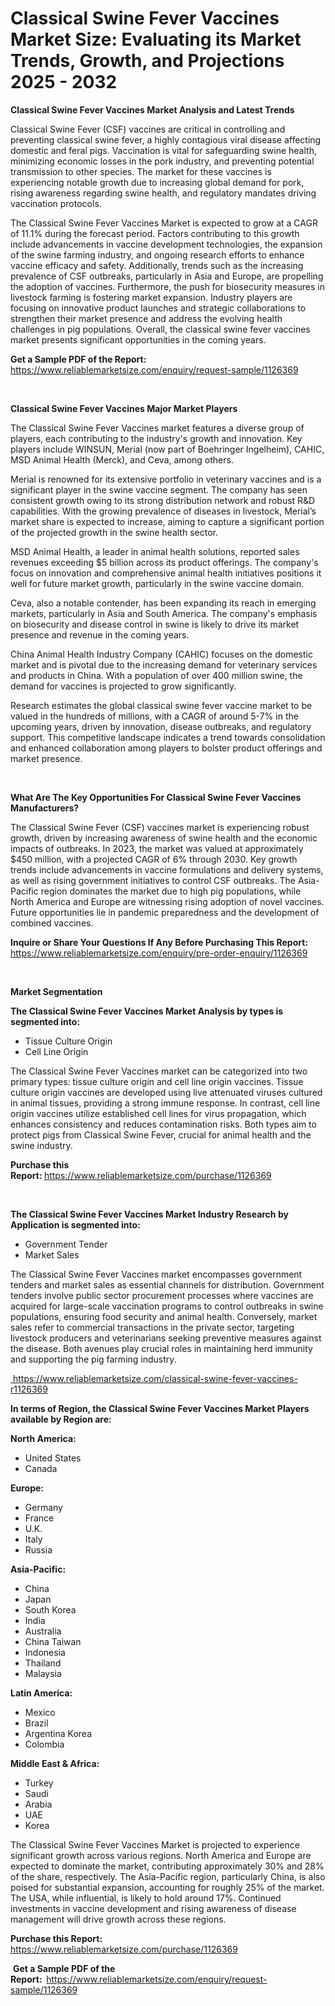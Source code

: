 <p><h1>Classical Swine Fever Vaccines Market Size: Evaluating its Market Trends, Growth, and Projections 2025 - 2032</h1></p><p><strong>Classical Swine Fever Vaccines Market Analysis and Latest Trends</strong></p>
<p><p>Classical Swine Fever (CSF) vaccines are critical in controlling and preventing classical swine fever, a highly contagious viral disease affecting domestic and feral pigs. Vaccination is vital for safeguarding swine health, minimizing economic losses in the pork industry, and preventing potential transmission to other species. The market for these vaccines is experiencing notable growth due to increasing global demand for pork, rising awareness regarding swine health, and regulatory mandates driving vaccination protocols.</p><p>The Classical Swine Fever Vaccines Market is expected to grow at a CAGR of 11.1% during the forecast period. Factors contributing to this growth include advancements in vaccine development technologies, the expansion of the swine farming industry, and ongoing research efforts to enhance vaccine efficacy and safety. Additionally, trends such as the increasing prevalence of CSF outbreaks, particularly in Asia and Europe, are propelling the adoption of vaccines. Furthermore, the push for biosecurity measures in livestock farming is fostering market expansion. Industry players are focusing on innovative product launches and strategic collaborations to strengthen their market presence and address the evolving health challenges in pig populations. Overall, the classical swine fever vaccines market presents significant opportunities in the coming years.</p></p>
<p><strong>Get a Sample PDF of the Report:&nbsp;</strong> <a href="https://www.reliablemarketsize.com/enquiry/request-sample/1126369?utm_campaign=3551&utm_medium=2&utm_source=Github&utm_content=ia&utm_term=19042025&utm_id=classical-swine-fever-vaccines">https://www.reliablemarketsize.com/enquiry/request-sample/1126369</a></p>
<p>&nbsp;</p>
<p><strong>Classical Swine Fever Vaccines Major Market Players</strong></p>
<p><p>The Classical Swine Fever Vaccines market features a diverse group of players, each contributing to the industry's growth and innovation. Key players include WINSUN, Merial (now part of Boehringer Ingelheim), CAHIC, MSD Animal Health (Merck), and Ceva, among others.</p><p>Merial is renowned for its extensive portfolio in veterinary vaccines and is a significant player in the swine vaccine segment. The company has seen consistent growth owing to its strong distribution network and robust R&D capabilities. With the growing prevalence of diseases in livestock, Merial’s market share is expected to increase, aiming to capture a significant portion of the projected growth in the swine health sector.</p><p>MSD Animal Health, a leader in animal health solutions, reported sales revenues exceeding $5 billion across its product offerings. The company's focus on innovation and comprehensive animal health initiatives positions it well for future market growth, particularly in the swine vaccine domain.</p><p>Ceva, also a notable contender, has been expanding its reach in emerging markets, particularly in Asia and South America. The company's emphasis on biosecurity and disease control in swine is likely to drive its market presence and revenue in the coming years.</p><p>China Animal Health Industry Company (CAHIC) focuses on the domestic market and is pivotal due to the increasing demand for veterinary services and products in China. With a population of over 400 million swine, the demand for vaccines is projected to grow significantly.</p><p>Research estimates the global classical swine fever vaccine market to be valued in the hundreds of millions, with a CAGR of around 5-7% in the upcoming years, driven by innovation, disease outbreaks, and regulatory support. This competitive landscape indicates a trend towards consolidation and enhanced collaboration among players to bolster product offerings and market presence.</p></p>
<p>&nbsp;</p>
<p><strong>What Are The Key Opportunities For Classical Swine Fever Vaccines Manufacturers?</strong></p>
<p><p>The Classical Swine Fever (CSF) vaccines market is experiencing robust growth, driven by increasing awareness of swine health and the economic impacts of outbreaks. In 2023, the market was valued at approximately $450 million, with a projected CAGR of 6% through 2030. Key growth trends include advancements in vaccine formulations and delivery systems, as well as rising government initiatives to control CSF outbreaks. The Asia-Pacific region dominates the market due to high pig populations, while North America and Europe are witnessing rising adoption of novel vaccines. Future opportunities lie in pandemic preparedness and the development of combined vaccines.</p></p>
<p><strong>Inquire or Share Your Questions If Any Before Purchasing This Report:</strong> <a href="https://www.reliablemarketsize.com/enquiry/pre-order-enquiry/1126369?utm_campaign=3551&utm_medium=2&utm_source=Github&utm_content=ia&utm_term=19042025&utm_id=classical-swine-fever-vaccines">https://www.reliablemarketsize.com/enquiry/pre-order-enquiry/1126369</a></p>
<p>&nbsp;</p>
<p><strong>Market Segmentation</strong></p>
<p><strong>The Classical Swine Fever Vaccines Market Analysis by types is segmented into:</strong></p>
<p><ul><li>Tissue Culture Origin</li><li>Cell Line Origin</li></ul></p>
<p><p>The Classical Swine Fever Vaccines market can be categorized into two primary types: tissue culture origin and cell line origin vaccines. Tissue culture origin vaccines are developed using live attenuated viruses cultured in animal tissues, providing a strong immune response. In contrast, cell line origin vaccines utilize established cell lines for virus propagation, which enhances consistency and reduces contamination risks. Both types aim to protect pigs from Classical Swine Fever, crucial for animal health and the swine industry.</p></p>
<p><strong>Purchase this Report:&nbsp;</strong><a href="https://www.reliablemarketsize.com/purchase/1126369?utm_campaign=3551&utm_medium=2&utm_source=Github&utm_content=ia&utm_term=19042025&utm_id=classical-swine-fever-vaccines">https://www.reliablemarketsize.com/purchase/1126369</a></p>
<p>&nbsp;</p>
<p><strong>The Classical Swine Fever Vaccines Market Industry Research by Application is segmented into:</strong></p>
<p><ul><li>Government Tender</li><li>Market Sales</li></ul></p>
<p><p>The Classical Swine Fever Vaccines market encompasses government tenders and market sales as essential channels for distribution. Government tenders involve public sector procurement processes where vaccines are acquired for large-scale vaccination programs to control outbreaks in swine populations, ensuring food security and animal health. Conversely, market sales refer to commercial transactions in the private sector, targeting livestock producers and veterinarians seeking preventive measures against the disease. Both avenues play crucial roles in maintaining herd immunity and supporting the pig farming industry.</p></p>
<p><a href="https://www.reliablemarketsize.com/classical-swine-fever-vaccines-r1126369?utm_campaign=3551&utm_medium=2&utm_source=Github&utm_content=ia&utm_term=19042025&utm_id=classical-swine-fever-vaccines">&nbsp;https://www.reliablemarketsize.com/classical-swine-fever-vaccines-r1126369</a></p>
<p><strong>In terms of Region, the Classical Swine Fever Vaccines Market Players available by Region are:</strong></p>
<p>
    <p> <strong> North America: </strong>
        <ul>
            <li>United States</li>
            <li>Canada</li>
        </ul>
        </p> 
    <p> <strong> Europe: </strong>
        <ul>
            <li>Germany</li>
            <li>France</li>
            <li>U.K.</li>
            <li>Italy</li>
            <li>Russia</li>
        </ul>
        </p> 
    <p> <strong> Asia-Pacific: </strong>
        <ul>
            <li>China</li>
            <li>Japan</li>
            <li>South Korea</li>
            <li>India</li>
            <li>Australia</li>
            <li>China Taiwan</li>
            <li>Indonesia</li>
            <li>Thailand</li>
            <li>Malaysia</li>
        </ul>
        </p> 
    <p> <strong> Latin America: </strong>
        <ul>
            <li>Mexico</li>
            <li>Brazil</li>
            <li>Argentina Korea</li>
            <li>Colombia</li>
        </ul>
        </p> 
    <p> <strong> Middle East & Africa: </strong>
        <ul>
            <li>Turkey</li>
            <li>Saudi</li>
            <li>Arabia</li>
            <li>UAE</li>
            <li>Korea</li>
        </ul>
    </p>
    </p>
<p><p>The Classical Swine Fever Vaccines Market is projected to experience significant growth across various regions. North America and Europe are expected to dominate the market, contributing approximately 30% and 28% of the share, respectively. The Asia-Pacific region, particularly China, is also poised for substantial expansion, accounting for roughly 25% of the market. The USA, while influential, is likely to hold around 17%. Continued investments in vaccine development and rising awareness of disease management will drive growth across these regions.</p></p>
<p><strong>Purchase this Report: </strong><a href="https://www.reliablemarketsize.com/purchase/1126369?utm_campaign=3551&utm_medium=2&utm_source=Github&utm_content=ia&utm_term=19042025&utm_id=classical-swine-fever-vaccines">https://www.reliablemarketsize.com/purchase/1126369</a></p>
<p>&nbsp;<strong>Get a Sample PDF of the Report:&nbsp;&nbsp;</strong><a href="https://www.reliablemarketsize.com/enquiry/request-sample/1126369?utm_campaign=3551&utm_medium=2&utm_source=Github&utm_content=ia&utm_term=19042025&utm_id=classical-swine-fever-vaccines">https://www.reliablemarketsize.com/enquiry/request-sample/1126369</a></p>
<p><strong></strong></p>
<p><p></p><p></p><p></p></p>